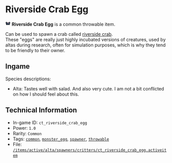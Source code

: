 # Riverside Crab Egg

<img src="https://raw.githubusercontent.com/Ceterai/Enternia/main/items/active/alta/spawners/critters/ct_riverside_crab_egg.png" alt="Riverside Crab Egg icon" loading="lazy" height=16px width="auto" /> **Riverside Crab Egg** is a common throwable item.

Can be used to spawn a crab called [riverside crab](https://ceterai.github.io/MyEnternia/Wiki/riversidecrab).  
These "eggs" are really just highly incubated versions of creatures, used by altas during research, often for simulation purposes, which is why they tend to be friendly to their owner.

## Ingame

Species descriptions:

- Alta: Tastes well with salad. And also very cute. I am not a bit conflicted on how I should feel about this.

## Technical Information

- In-game ID: `ct_riverside_crab_egg`
- Power: `1.0`
- Rarity: `Common`
- Tags: [`common`](https://ceterai.github.io/MyEnternia/Wiki/Tags/Common), [`monster_egg`](https://ceterai.github.io/MyEnternia/Wiki/Tags/MonsterEgg), [`spawner`](https://ceterai.github.io/MyEnternia/Wiki/Tags/Spawner), [`throwable`](https://ceterai.github.io/MyEnternia/Wiki/Tags/Throwable)
- File: [`/items/active/alta/spawners/critters/ct_riverside_crab_egg.activeitem`](https://github.com/Ceterai/Enternia/blob/main/items/active/alta/spawners/critters/ct_riverside_crab_egg.activeitem)
